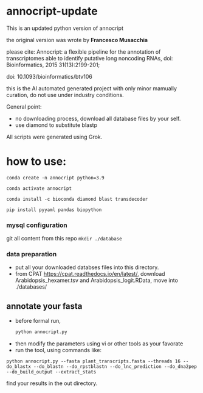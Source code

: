 # annocript-update
This is an updated python version of annocript

the original version was wrote by **Francesco Musacchia**

please cite: Annocript: a flexible pipeline for the annotation of transcriptomes able to identify putative long noncoding RNAs, doi: Bioinformatics, 2015 31(13):2199-201;

doi: 10.1093/bioinformatics/btv106

this is the AI automated generated project with only minor mamually curation, do not use under industry conditions.


General point:
- no downloading process, download all database files by your self.
- use diamond to substitute blastp

All scripts were generated using Grok.

# how to use:
``conda create -n annocript python=3.9``

``conda activate annocript``

``conda install -c bioconda diamond blast transdecoder``

``pip install pyyaml pandas biopython``

### mysql configuration

git all content from this repo
``mkdir ./database``
### data preparation
- put all your downloaded databses files into this directory.
- from CPAT https://cpat.readthedocs.io/en/latest/, download Arabidopsis_hexamer.tsv and Arabidopsis_logit.RData, move into ./databases/
## annotate your fasta
- before formal run,
  ```bash
  python annocript.py
  ```
- then modify the parameters using vi or other tools as your favorate
- run the tool, using commands like:
```
python annocript.py --fasta plant_transcripts.fasta --threads 16 --do_blastx --do_blastn --do_rpstblastn --do_lnc_prediction --do_dna2pep --do_build_output --extract_stats
```
find your results in the out directory.

